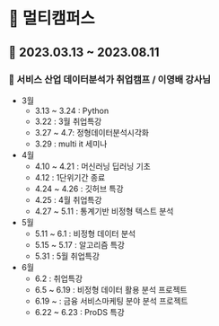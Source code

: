 # :seedling: 멀티캠퍼스 
## :calendar: 2023.03.13 ~ 2023.08.11
### :pushpin: 서비스 산업 데이터분석가 취업캠프 / 이영배 강사님

- 3월
  - 3.13 ~ 3.24 : Python
  - 3.22 : 3월 취업특강
  - 3.27 ~ 4.7: 정형데이터분석시각화
  - 3.29 : multi it 세미나
- 4월
  - 4.10 ~ 4.21 : 머신러닝 딥러닝 기초
  - 4.12 : 1단위기간 종료
  - 4.24 ~ 4.26 : 깃허브 특강
  - 4.25 : 4월 취업특강
  - 4.27 ~ 5.11 : 통계기반 비정형 텍스트 분석
- 5월
  - 5.11 ~ 6.1 : 비정형 데이터 분석
  - 5.15 ~ 5.17 : 알고리즘 특강
  - 5.31 : 5월 취업특강
- 6월
  - 6.2 : 취업특강
  - 6.5 ~ 6.19 : 비정형 데이터 활용 분석 프로젝트
  - 6.19 ~ : 금융 서비스마케팅 분야 분석 프로젝트
  - 6.22 ~ 6.23 : ProDS 특강
